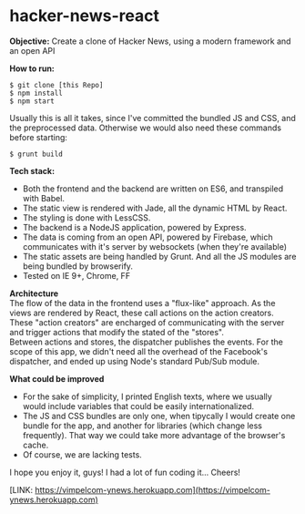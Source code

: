 # hacker-news-react

**Objective:** Create a clone of Hacker News, using a modern framework and an open API

**How to run:** 
```
$ git clone [this Repo]
$ npm install
$ npm start
```
Usually this is all it takes, since I've committed the bundled JS and CSS, and the preprocessed data. Otherwise we would also need these commands before starting:
```
$ grunt build
```

**Tech stack:** 
- Both the frontend and the backend are written on ES6, and transpiled with Babel. 
- The static view is rendered with Jade, all the dynamic HTML by React.
- The styling is done with LessCSS.
- The backend is a NodeJS application, powered by Express.
- The data is coming from an open API, powered by Firebase, which communicates with it's server by websockets (when they're available)
- The static assets are being handled by Grunt. And all the JS modules are being bundled by browserify.
- Tested on IE 9+, Chrome, FF


**Architecture**   
The flow of the data in the frontend uses a "flux-like" approach. As the views are rendered by React, these call actions on the action creators. These "action creators" are encharged of communicating with the server and trigger actions that modify the stated of the "stores".   
Between actions and stores, the dispatcher publishes the events. For the scope of this app, we didn't need all the overhead of the Facebook's dispatcher, and ended up using Node's standard Pub/Sub module.    


**What could be improved**
- For the sake of simplicity, I printed English texts, where we usually would include variables that could be easily internationalized. 
- The JS and CSS bundles are only one, when tipycally I would create one bundle for the app, and another for libraries  (which change less frequently). That way we could take more advantage of the browser's cache. 
- Of course, we are lacking tests. 


I hope you enjoy it, guys! I had a lot of fun coding it...
Cheers!

[LINK: https://vimpelcom-ynews.herokuapp.com](https://vimpelcom-ynews.herokuapp.com)








